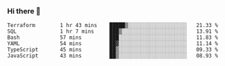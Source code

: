 ### Hi there 👋


<!--START_SECTION:waka-->

```text
Terraform        1 hr 43 mins    █████▒░░░░░░░░░░░░░░░░░░░   21.33 %
SQL              1 hr 7 mins     ███▒░░░░░░░░░░░░░░░░░░░░░   13.91 %
Bash             57 mins         ███░░░░░░░░░░░░░░░░░░░░░░   11.83 %
YAML             54 mins         ██▓░░░░░░░░░░░░░░░░░░░░░░   11.14 %
TypeScript       45 mins         ██▒░░░░░░░░░░░░░░░░░░░░░░   09.33 %
JavaScript       43 mins         ██▒░░░░░░░░░░░░░░░░░░░░░░   08.93 %
```

<!--END_SECTION:waka-->

<!--
**ssrahul96/ssrahul96** is a ✨ _special_ ✨ repository because its `README.md` (this file) appears on your GitHub profile.

Here are some ideas to get you started:

- 🔭 I’m currently working on ...
- 🌱 I’m currently learning ...
- 👯 I’m looking to collaborate on ...
- 🤔 I’m looking for help with ...
- 💬 Ask me about ...
- 📫 How to reach me: ...
- 😄 Pronouns: ...
- ⚡ Fun fact: ...
-->
